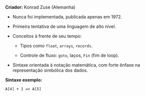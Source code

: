 **Criador:** Konrad Zuse (Alemanha)

- Nunca foi implementada, publicada apenas em 1972.
    
- Primeira tentativa de uma linguagem de alto nível.
    
- Conceitos à frente de seu tempo:
    
    - Tipos como `float`, `arrays`, `records`.
        
    - Controle de fluxo: `goto`, laços, `Fin` (fim de loop).
    
- Sintaxe orientada à notação matemática, com forte ênfase na representação simbólica dos dados.

**Sintaxe exemplo:**

```Plakankul
A[4] + 1 => A[5]
```
